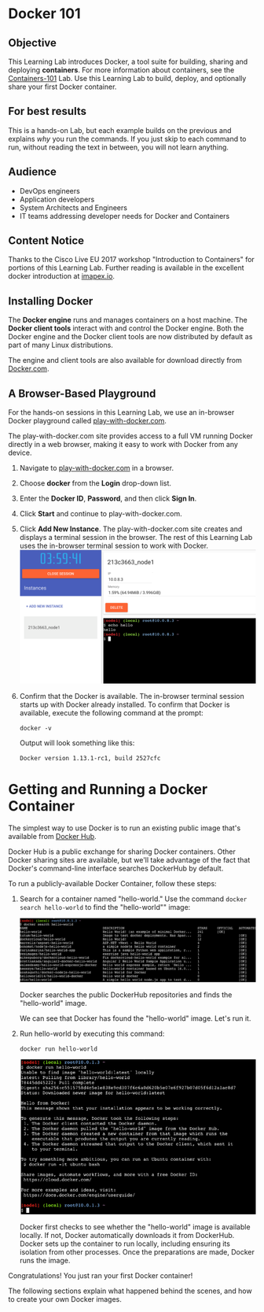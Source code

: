 # Docker 101

## Objective

This Learning Lab introduces Docker, a tool suite for building, sharing and deploying __containers__. For more information about containers, see the [Containers-101](https://developer.cisco.com/learning/lab/containers-101/step/1) Lab. Use this Learning Lab to build, deploy, and optionally share your first Docker container.

## For best results
This is a hands-on Lab, but each example builds on the previous and explains *why* you run the commands. If you just skip to each command to run, without reading the text in between, you will not learn anything.

## Audience

* DevOps engineers
* Application developers
* System Architects and Engineers
* IT teams addressing developer needs for Docker and Containers

## Content Notice

Thanks to the Cisco Live EU 2017 workshop "Introduction to Containers" for portions of this Learning Lab. Further reading is available in the excellent docker introduction at [imapex.io](https://github.com/imapex-training/mod_adv_docker/blob/master/README.md).

## Installing Docker

The __Docker engine__ runs and manages containers on a host machine. The __Docker client tools__ interact with and control the Docker engine. Both the Docker engine and the Docker client tools are now distributed by default as part of many Linux distributions.

The engine and client tools are also available for download directly from [Docker.com](http://www.docker.com).

## A Browser-Based Playground

For the hands-on sessions in this Learning Lab, we use an in-browser Docker playground called [play-with-docker.com](http://labs.play-with-docker.com/).

The play-with-docker.com site provides access to a full VM running Docker directly in a web browser, making it easy to work with Docker from any device.

1. Navigate to [play-with-docker.com](http://labs.play-with-docker.com/) in a browser. 
2. Choose **docker** from the **Login** drop-down list.
3. Enter the **Docker ID**, **Password**, and then click **Sign In**.
4. Click **Start** and continue to play-with-docker.com.
5. Click **Add New Instance**. The play-with-docker.com site creates and displays a terminal session in the browser. The rest of this Learning Lab uses the in-browser terminal session to work with Docker.
   ![Play With Docker Site](assets/images/playwithdocker1.png)

6. Confirm that the Docker is available. The in-browser terminal session starts up with Docker already installed. To confirm that Docker is available, execute the following command at the prompt:  
   ```
   docker -v
   ```    
   Output will look something like this:  
   ```
   Docker version 1.13.1-rc1, build 2527cfc
   ```

# Getting and Running a Docker Container

The simplest way to use Docker is to run an existing public image that's available from [Docker Hub](https://hub.docker.com/).

Docker Hub is a public exchange for sharing Docker containers. Other Docker sharing sites are available, but we'll take advantage of the fact that Docker's command-line interface searches DockerHub by default.

To run a publicly-available Docker Container, follow these steps:

1. Search for a container named "hello-world." Use the command `docker search hello-world` to find the "hello-world"" image:

   ![docker search hello-world](assets/images/dockersearch.png)

   Docker searches the public DockerHub repositories and finds the "hello-world" image.

   We can see that Docker has found the "hello-world" image. Let's run it.

2. Run hello-world by executing this command:  
   ```
   docker run hello-world
   ```  
    ![docker run hello-world](assets/images/dockerrun1.png)  

   Docker first checks to see whether the "hello-world" image is available locally. If not, Docker automatically downloads it from DockerHub. Docker sets up the container to run locally, including ensuring its isolation from other processes. Once the preparations are made, Docker runs the image.

Congratulations! You just ran your first Docker container!

The following sections explain what happened behind the scenes, and how to create your own Docker images.
